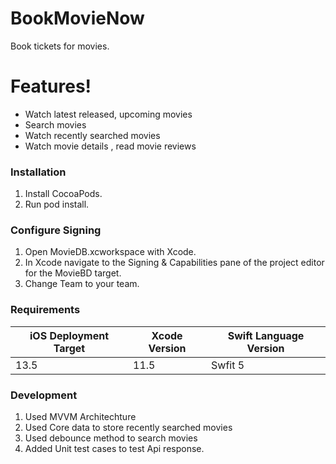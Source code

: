 # BookMovieNow

Book tickets for movies. 

# Features!

  - Watch latest released, upcoming movies
  - Search movies
  - Watch recently searched movies
  - Watch movie details , read movie reviews


### Installation

  1. Install CocoaPods.
  2. Run pod install.

### Configure Signing
 1. Open MovieDB.xcworkspace with Xcode.
 2. In Xcode navigate to the Signing & Capabilities pane of the project editor for the MovieBD target.
 3. Change Team to your team.
 

### Requirements

| iOS Deployment Target | Xcode Version | Swift Language Version |
| ------ | ------ | ------ |
|         13.5          |     11.5      |        Swfit 5         |


### Development
1. Used MVVM Architechture
2. Used Core data to store recently searched movies
3. Used debounce method to search movies
4. Added Unit test cases to test Api response.
